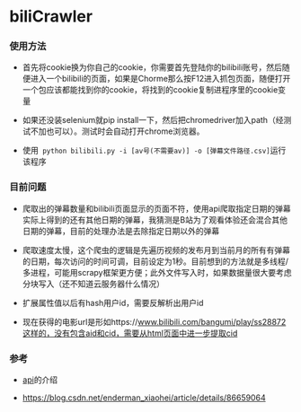 # biliCrawler

### 使用方法

- 首先将cookie换为你自己的cookie，你需要首先登陆你的bilibili账号，然后随便进入一个bilibili的页面，如果是Chorme那么按F12进入抓包页面，随便打开一个包应该都能找到你的cookie，将找到的cookie复制进程序里的cookie变量

- 如果还没装selenium就pip install一下，然后把chromedriver加入path（经测试不加也可以）。测试时会自动打开chrome浏览器。

- 使用``` python bilibili.py -i [av号(不需要av)] -o [弹幕文件路径.csv]```运行该程序

### 目前问题
- 爬取出的弹幕数量和bilibili页面显示的页面不符，使用api爬取指定日期的弹幕实际上得到的还有其他日期的弹幕，我猜测是B站为了观看体验还会混合其他日期的弹幕，目前的处理办法是去除指定日期以外的弹幕

- 爬取速度太慢，这个爬虫的逻辑是先遍历视频的发布月到当前月的所有有弹幕的日期，每次访问的时间可调，目前设定为1秒。目前想到的方法就是多线程/多进程，可能用scrapy框架更方便；此外文件写入时，如果数据量很大要考虑分块写入（还不知道云服务器什么情况）

- 扩展属性值以后有hash用户id，需要反解析出用户id

- 现在获得的电影url是形如https://www.bilibili.com/bangumi/play/ss28872这样的，没有包含aid和cid，需要从html页面中进一步提取cid

### 参考
- [api](https://github.com/DUGAMI/biliCrawler/blob/master/api.md)的介绍

- https://blog.csdn.net/enderman_xiaohei/article/details/86659064

